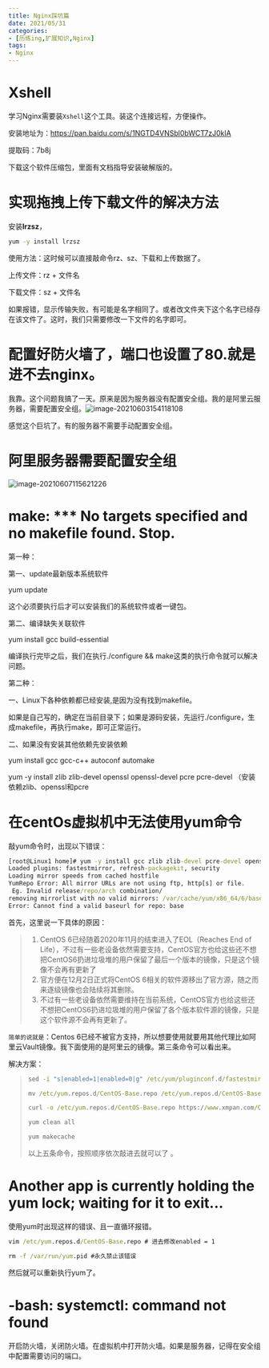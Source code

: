 ```yaml
---
title: Nginx踩坑篇
date: 2021/05/31
categories:
- [历练ing,扩展知识,Nginx]
tags:
- Nginx
---
```


# Xshell

学习Nginx需要装`Xshell`这个工具。装这个连接远程，方便操作。

安装地址为：https://pan.baidu.com/s/1NGTD4VNSbl0bWCT7zJ0klA

提取码：7b8j

下载这个软件压缩包，里面有文档指导安装破解版的。

# 实现拖拽上传下载文件的解决方法

安装**lrzsz**，

```cmd
yum -y install lrzsz
```

使用方法：这时候可以直接敲命令rz、sz、下载和上传数据了。

上传文件：rz + 文件名

下载文件：sz + 文件名

如果报错，显示传输失败，有可能是名字相同了。或者改文件夹下这个名字已经存在该文件了。这时，我们只需要修改一下文件的名字即可。

# 配置好防火墙了，端口也设置了80.就是进不去nginx。

我靠。这个问题我搞了一天。原来是因为服务器没有配置安全组。我的是阿里云服务器，需要配置安全组。![image-20210603154118108](E:\Lklyx.github.io\source\_posts\Growth-Diary\扩展知识\Nginx\Nginx\image-20210603154118108.png)

感觉这个巨坑了。有的服务器不需要手动配置安全组。

# 阿里服务器需要配置安全组

![image-20210607115621226](E:\Lklyx.github.io\source\_posts\Growth-Diary\扩展知识\Nginx\Nginx\image-20210607115621226.png)

# make: *** No targets specified and no makefile found. Stop.

第一种：

第一、update最新版本系统软件

yum update

这个必须要执行后才可以安装我们的系统软件或者一键包。

第二、编译缺失关联软件

yum install gcc build-essential

编译执行完毕之后，我们在执行./configure && make这类的执行命令就可以解决问题。


第二种：

一、Linux下各种依赖都已经安装,是因为没有找到makefile。

如果是自己写的，确定在当前目录下；如果是源码安装，先运行./configure，生成makefile，再执行make，即可正常运行。

二、如果没有安装其他依赖先安装依赖

yum install gcc gcc-c++ autoconf automake

yum -y install zlib zlib-devel openssl openssl-devel pcre pcre-devel （安装依赖zlib、openssl和pcre

# 在centOs虚拟机中无法使用yum命令

敲yum命令时，出现以下错误：

```cmd
[root@Linux1 home]# yum -y install gcc zlib zlib-devel pcre-devel openssl openssl-devel
Loaded plugins: fastestmirror, refresh-packagekit, security
Loading mirror speeds from cached hostfile
YumRepo Error: All mirror URLs are not using ftp, http[s] or file.
 Eg. Invalid release/repo/arch combination/
removing mirrorlist with no valid mirrors: /var/cache/yum/x86_64/6/base/mirrorlist.txt
Error: Cannot find a valid baseurl for repo: base
```

首先，这里说一下具体的原因：

> 1. CentOS 6已经随着2020年11月的结束进入了EOL（Reaches End of Life），不过有一些老设备依然需要支持，CentOS官方也给这些还不想把CentOS6扔进垃圾堆的用户保留了最后一个版本的镜像，只是这个镜像不会再有更新了
> 2. 官方便在12月2日正式将CentOS 6相关的软件源移出了官方源，随之而来逐级镜像也会陆续将其删除。
> 3. 不过有一些老设备依然需要维持在当前系统，CentOS官方也给这些还不想把CentOS6扔进垃圾堆的用户保留了各个版本软件源的镜像，只是这个软件源不会再有更新了。

`简单的说就是`：Centos 6已经不被官方支持，所以想要使用就要用其他代理比如阿里云Vault镜像。我下面使用的是阿里云的镜像。第三条命令可以看出来。

解决方案：

> ```cmd
>sed -i "s|enabled=1|enabled=0|g" /etc/yum/pluginconf.d/fastestmirror.conf
> ```
> 
> ```cmd
>mv /etc/yum.repos.d/CentOS-Base.repo /etc/yum.repos.d/CentOS-Base.repo.backup
> ```
> 
> ```cmd
>curl -o /etc/yum.repos.d/CentOS-Base.repo https://www.xmpan.com/Centos-6-Vault-Aliyun.repo
> ```
> 
> ```cmd
>yum clean all
> ```
> 
> ```cmd
>yum makecache
> ```
> 
> 以上五条命令，按照顺序依次敲进去就可以了 。

# Another app is currently holding the yum lock; waiting for it to exit...

使用yum时出现这样的错误、且一直循环报错。

```cmd
vim /etc/yum.repos.d/CentOS-Base.repo # 进去修改enabled = 1
```

```cmd
rm -f /var/run/yum.pid #永久禁止该错误
```

然后就可以重新执行yum了。

# -bash: systemctl: command not found

开启防火墙，关闭防火墙。在虚拟机中打开防火墙。如果是服务器，记得在安全组中配置需要访问的端口。
